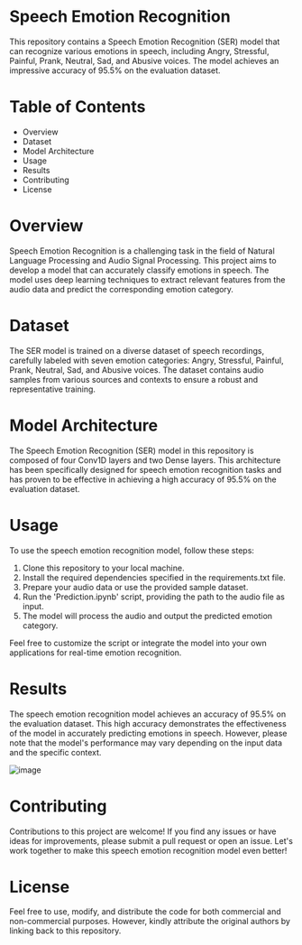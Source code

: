 # Speech Emotion Recognition

This repository contains a Speech Emotion Recognition (SER) model that can recognize various emotions in speech, including Angry, Stressful, Painful, Prank, Neutral, Sad, and Abusive voices. The model achieves an impressive accuracy of 95.5% on the evaluation dataset.

# Table of Contents
* Overview
* Dataset
* Model Architecture
* Usage
* Results
* Contributing
* License

# Overview
Speech Emotion Recognition is a challenging task in the field of Natural Language Processing and Audio Signal Processing. This project aims to develop a model that can accurately classify emotions in speech. The model uses deep learning techniques to extract relevant features from the audio data and predict the corresponding emotion category.

# Dataset
The SER model is trained on a diverse dataset of speech recordings, carefully labeled with seven emotion categories: Angry, Stressful, Painful, Prank, Neutral, Sad, and Abusive voices. The dataset contains audio samples from various sources and contexts to ensure a robust and representative training.

# Model Architecture
The Speech Emotion Recognition (SER) model in this repository is composed of four Conv1D layers and two Dense layers. This architecture has been specifically designed for speech emotion recognition tasks and has proven to be effective in achieving a high accuracy of 95.5% on the evaluation dataset.

# Usage
To use the speech emotion recognition model, follow these steps:
1. Clone this repository to your local machine.
2. Install the required dependencies specified in the requirements.txt file.
3. Prepare your audio data or use the provided sample dataset.
4. Run the 'Prediction.ipynb' script, providing the path to the audio file as input.
5. The model will process the audio and output the predicted emotion category.

Feel free to customize the script or integrate the model into your own applications for real-time emotion recognition.

# Results
The speech emotion recognition model achieves an accuracy of 95.5% on the evaluation dataset. This high accuracy demonstrates the effectiveness of the model in accurately predicting emotions in speech. However, please note that the model's performance may vary depending on the input data and the specific context.

![image](https://github.com/deepgoenka/Speech_Emotion_Recognition/assets/71036685/e6bfa69e-82a8-4eb5-819b-c3b20a9658f7)

# Contributing
Contributions to this project are welcome! If you find any issues or have ideas for improvements, please submit a pull request or open an issue. Let's work together to make this speech emotion recognition model even better!

# License
Feel free to use, modify, and distribute the code for both commercial and non-commercial purposes. However, kindly attribute the original authors by linking back to this repository.
